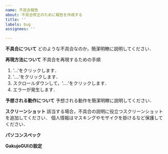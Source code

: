 ```yaml
---
name: 不具合報告
about: 不具合修正のために報告を作成する
title: ''
labels: bug
assignees: ''

---
```


**不具合について**
どのような不具合なのか，簡潔明瞭に説明してください．

**再現方法について**
不具合を再現するための手順
1. '...'をクリックします．
2. '....'をクリックします．
3. スクロールダウンして，'....'をクリックします．
4. エラーが発生します．

**予想される動作について**
予想される動作を簡潔明瞭に説明してください．

**スクリーンショット**
該当する場合，不具合の説明に役立つスクリーンショットを追加してください．
個人情報はマスキングやモザイクを掛けるなど保護してください．

**パソコンスペック**


**GakujoGUIの設定**
